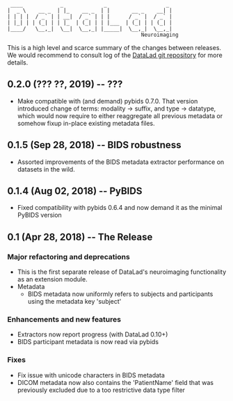     ____            _             _                   _ 
    |  _ \    __ _  | |_    __ _  | |       __ _    __| |
    | | | |  / _` | | __|  / _` | | |      / _` |  / _` |
    | |_| | | (_| | | |_  | (_| | | |___  | (_| | | (_| |
    |____/   \__,_|  \__|  \__,_| |_____|  \__,_|  \__,_|
                                               Neuroimaging

This is a high level and scarce summary of the changes between releases.  We
would recommend to consult log of the [DataLad git
repository](http://github.com/datalad/datalad-neuroimaging) for more details.

## 0.2.0 (??? ??, 2019) -- ???

- Make compatible with (and demand) pybids 0.7.0.  That version introduced
  change of terms: modality -> suffix, and type -> datatype, which would now
  require to either reaggregate all previous metadata or somehow fixup
  in-place existing metadata files.

## 0.1.5 (Sep 28, 2018) -- BIDS robustness

- Assorted improvements of the BIDS metadata extractor performance on datasets
  in the wild.

## 0.1.4 (Aug 02, 2018) -- PyBIDS

- Fixed compatibility with pybids 0.6.4 and now demand it as the minimal
  PyBIDS version

## 0.1 (Apr 28, 2018) -- The Release

### Major refactoring and deprecations

- This is the first separate release of DataLad's neuroimaging functionality as an
  extension module.
- Metadata
  - BIDS metadata now uniformly refers to subjects and participants using the
    metadata key 'subject' 

### Enhancements and new features

- Extractors now report progress (with DataLad 0.10+)
- BIDS participant metadata is now read via pybids

### Fixes

- Fix issue with unicode characters in BIDS metadata
- DICOM metadata now also contains the 'PatientName' field that was previously
  excluded due to a too restrictive data type filter

